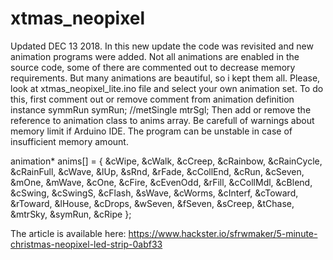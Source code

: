 # xtmas_neopixel
Updated DEC 13 2018. In this new update the code was revisited and new animation programs were added. Not all animations are enabled in the source code, some of there are commented out to decrease memory requirements. But many animations are beautiful, so i kept them all. Please, look at xtmas_neopixel_lite.ino file and select your own animation set. To do this, first comment out or remove comment from animation definition instance
symmRun     symRun;
//metSingle   mtrSgl;
Then add or remove the reference to animation class to anims array. Be carefull of warnings about memory limit if Arduino IDE. The program can be unstable in case of insufficient memory amount. 

animation*  anims[] = {
              &cWipe, &cWalk, &cCreep, &cRainbow, &cRainCycle, &cRainFull, &cWave, &lUp, &sRnd, &rFade,
              &cCollEnd, &cRun, &cSeven, &mOne, &mWave, &cOne, &cFire, &cEvenOdd, &rFill, &cCollMdl,
              &cBlend, &cSwing, &cSwingS, &cFlash, &sWave, &cWorms, &cInterf, &cToward, &rToward, &lHouse,
              &cDrops, &wSeven, &fSeven, &sCreep, &tChase, &mtrSky, &symRun, &cRipe
            };

The article is available here: https://www.hackster.io/sfrwmaker/5-minute-christmas-neopixel-led-strip-0abf33
